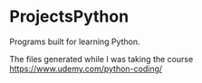 # ProjectsPython
Programs built for learning Python.


The files generated while I was taking the course https://www.udemy.com/python-coding/
